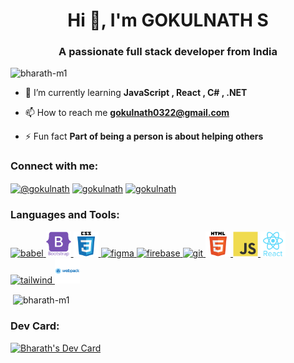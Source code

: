 <h1 align="center">Hi 👋, I'm GOKULNATH S</h1>
<h3 align="center">A passionate full stack developer from India</h3>

<p align="left"> <img src="https://komarev.com/ghpvc/?username=bharath-m1&label=Profile%20views&color=0e75b6&style=flat" alt="bharath-m1" /> </p>

- 🌱 I’m currently learning **JavaScript , React , C# , .NET**

- 📫 How to reach me **gokulnath0322@gmail.com**

- ⚡ Fun fact **Part of being a person is about helping others**
<h3 align="left">Connect with me:</h3>
<p align="left">
<a href="https://dev.to/@bharathm1" target="blank"><img align="center" src="https://cdn.jsdelivr.net/npm/simple-icons@3.0.1/icons/dev-dot-to.svg" alt="@gokulnath" height="30" width="40" /></a>
<a href="https://twitter.com/bharathdeve" target="blank"><img align="center" src="https://cdn.jsdelivr.net/npm/simple-icons@3.0.1/icons/twitter.svg" alt="gokulnath" height="30" width="40" /></a>
<a href="https://linkedin.com/in/devbharath" target="blank"><img align="center" src="https://cdn.jsdelivr.net/npm/simple-icons@3.0.1/icons/linkedin.svg" alt="gokulnath" height="30" width="40" /></a>
</p>

<h3 align="left">Languages and Tools:</h3>
<p align="left"> <a href="https://babeljs.io/" target="_blank"> <img src="https://www.vectorlogo.zone/logos/babeljs/babeljs-icon.svg" alt="babel" width="40" height="40"/> </a> <a href="https://getbootstrap.com" target="_blank"> <img src="https://raw.githubusercontent.com/devicons/devicon/master/icons/bootstrap/bootstrap-plain-wordmark.svg" alt="bootstrap" width="40" height="40"/> </a> <a href="https://www.w3schools.com/css/" target="_blank"> <img src="https://raw.githubusercontent.com/devicons/devicon/master/icons/css3/css3-original-wordmark.svg" alt="css3" width="40" height="40"/> </a> <a href="https://www.figma.com/" target="_blank"> <img src="https://www.vectorlogo.zone/logos/figma/figma-icon.svg" alt="figma" width="40" height="40"/> </a> <a href="https://firebase.google.com/" target="_blank"> <img src="https://www.vectorlogo.zone/logos/firebase/firebase-icon.svg" alt="firebase" width="40" height="40"/> </a> <a href="https://git-scm.com/" target="_blank"> <img src="https://www.vectorlogo.zone/logos/git-scm/git-scm-icon.svg" alt="git" width="40" height="40"/> </a> <a href="https://www.w3.org/html/" target="_blank"> <img src="https://raw.githubusercontent.com/devicons/devicon/master/icons/html5/html5-original-wordmark.svg" alt="html5" width="40" height="40"/> </a> <a href="https://developer.mozilla.org/en-US/docs/Web/JavaScript" target="_blank"> <img src="https://raw.githubusercontent.com/devicons/devicon/master/icons/javascript/javascript-original.svg" alt="javascript" width="40" height="40"/> </a> <a href="https://reactjs.org/" target="_blank"> <img src="https://raw.githubusercontent.com/devicons/devicon/master/icons/react/react-original-wordmark.svg" alt="react" width="40" height="40"/> </a> <a href="https://tailwindcss.com/" target="_blank"> <img src="https://www.vectorlogo.zone/logos/tailwindcss/tailwindcss-icon.svg" alt="tailwind" width="40" height="40"/> </a> <a href="https://webpack.js.org" target="_blank"> <img src="https://raw.githubusercontent.com/devicons/devicon/d00d0969292a6569d45b06d3f350f463a0107b0d/icons/webpack/webpack-original-wordmark.svg" alt="webpack" width="40" height="40"/> </a> </p>

<p>&nbsp;<img align="center" src="https://github-readme-stats.vercel.app/api?username=bharath-m1&show_icons=true&locale=en" alt="bharath-m1" /></p>


<h3 align="left">Dev Card:</h3>

<a href="https://app.daily.dev/Blow"><img src="https://api.daily.dev/devcards/3c90173aeb934d48bfcab239509d0f9a.png?r=ekb" width="400" alt="Bharath's Dev Card"/></a>
